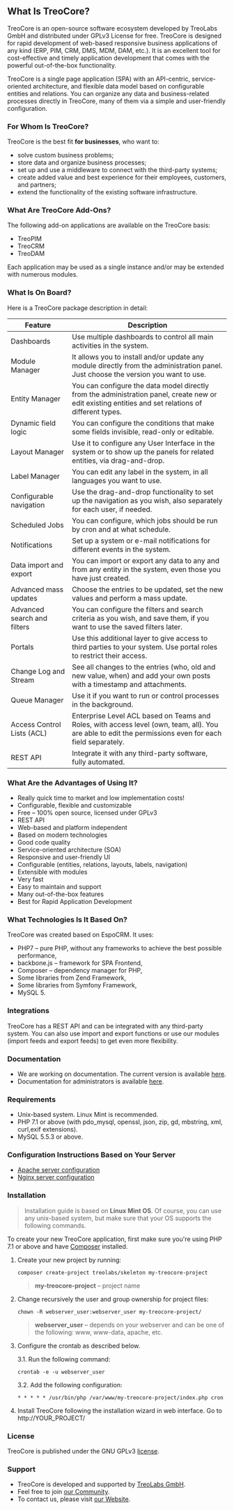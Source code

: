 ## What Is TreoCore?

TreoCore is an open-source software ecosystem developed by TreoLabs GmbH and distributed under GPLv3 License for free. TreoCore is designed for rapid development of web-based responsive business applications of any kind (ERP, PIM, CRM, DMS, MDM, DAM, etc.). It is an excellent tool for cost-effective and timely application development that comes with the powerful out-of-the-box functionality.

TreoCore is a single page application (SPA) with an API-centric, service-oriented architecture, and flexible data model based on configurable entities and relations. You can organize any data and business-related processes directly in TreoCore, many of them via a simple and user-friendly configuration.

### For Whom Is TreoCore?

TreoCore is the best fit **for businesses**, who want to:

* solve custom business problems;
* store data and organize business processes;
* set up and use a middleware to connect with the third-party systems;
* create added value and best experience for their employees, customers, and partners;
* extend the functionality of the existing software infrastructure.

### What Are TreoCore Add-Ons?

The following add-on applications are available on the TreoCore basis:
* TreoPIM
* TreoCRM
* TreoDAM

Each application may be used as a single instance and/or may be extended with numerous modules.

### What Is On Board?

Here is a TreoCore package description in detail:

| Feature                     | Description                                                   |
| --------------------------- | ------------------------------------------------------------ |
| Dashboards                  | Use multiple dashboards to control all main activities in the system. |
| Module Manager              | It allows you to install and/or update any module directly from the administration panel. Just choose the version you want to use. |
| Entity Manager              | You can configure the data model directly from the administration panel, create new or edit existing entities and set relations of different types. |
| Dynamic field logic         | You can configure the conditions that make some fields invisible, read-only or editable. |
| Layout Manager              | Use it to configure any User Interface in the system or to show up the panels for related entities, via drag-and-drop. |
| Label Manager               | You can edit any label in the system, in all languages you want to use. |
| Configurable navigation     | Use the drag-and-drop functionality to set up the navigation as you wish, also separately for each user, if needed. |
| Scheduled Jobs              | You can configure, which jobs should be run by cron and at what schedule. |
| Notifications               | Set up a system or e-mail notifications for different events in the system. |
| Data import and export      | You can import or export any data to any and from any entity in the system, even those you have just created. |
| Advanced mass updates       | Choose the entries to be updated, set the new values and perform a mass update. |
| Advanced search and filters | You can configure the filters and search criteria as you wish, and save them, if you want to use the saved filters later. |
| Portals                     | Use this additional layer to give access to third parties to your system. Use portal roles to restrict their access. |
| Change Log and Stream       | See all changes to the entries (who, old and new value, when) and add your own posts with a timestamp and attachments. |
| Queue Manager               | Use it if you want to run or control processes in the background. |
| Access Control Lists (ACL)  | Enterprise Level ACL based on Teams and Roles, with access level (own, team, all). You are able to edit the permissions even for each field separately. |
| REST API                    | Integrate it with any third-party software, fully automated. |

### What Are the Advantages of Using It?

* Really quick time to market and low implementation costs!
* Configurable, flexible and customizable
* Free – 100% open source, licensed under GPLv3
* REST API
* Web-based and platform independent
* Based on modern technologies
* Good code quality
* Service-oriented architecture (SOA)
* Responsive and user-friendly UI
* Configurable (entities, relations, layouts, labels, navigation)
* Extensible with modules
* Very fast
* Easy to maintain and support
* Many out-of-the-box features
* Best for Rapid Application Development

### What Technologies Is It Based On?

TreoCore was created based on EspoCRM. It uses:

* PHP7 – pure PHP, without any frameworks to achieve the best possible performance,
* backbone.js – framework for SPA Frontend,
* Composer – dependency manager for PHP,
* Some libraries from Zend Framework,
* Some libraries from Symfony Framework,
* MySQL 5.

### Integrations

TreoCore has a REST API and can be integrated with any third-party system. You can also use import and export functions or use our modules (import feeds and export feeds) to get even more flexibility.

### Documentation

- We are working on documentation. The current version is available [here](https://treopim.com/help).
- Documentation for administrators is available [here](docs/en/administration/).

### Requirements

* Unix-based system. Linux Mint is recommended.
* PHP 7.1 or above (with pdo_mysql, openssl, json, zip, gd, mbstring, xml, curl,exif extensions).
* MySQL 5.5.3 or above.

### Configuration Instructions Based on Your Server

* [Apache server configuration](docs/en/administration/apache-server-configuration.md)
* [Nginx server configuration](docs/en/administration/nginx-server-configuration.md)

### Installation

> Installation guide is based on **Linux Mint OS**. Of course, you can use any unix-based system, but make sure that your OS supports the following commands.<br/>

To create your new TreoCore application, first make sure you're using PHP 7.1 or above and have [Composer](https://getcomposer.org/) installed.

1. Create your new project by running:
   ```
   composer create-project treolabs/skeleton my-treocore-project
   ```
   > **my-treocore-project** – project name
   
2. Change recursively the user and group ownership for project files: 
   ```
   chown -R webserver_user:webserver_user my-treocore-project/
   ```
   >**webserver_user** – depends on your webserver and can be one of the following: www, www-data, apache, etc.

3. Configure the crontab as described below.

   3.1. Run the following command:
      ```
      crontab -e -u webserver_user
      ```
   3.2. Add the following configuration:
      ```
      * * * * * /usr/bin/php /var/www/my-treocore-project/index.php cron 
      ```
4. Install TreoCore following the installation wizard in web interface. Go to http://YOUR_PROJECT/

### License

TreoCore is published under the GNU GPLv3 [license](LICENSE.txt).

### Support

- TreoCore is developed and supported by [TreoLabs GmbH](https://treolabs.com/).
- Feel free to join [our Community](https://community.treolabs.com/).
- To contact us, please visit [our Website](https://treolabs.com/).
